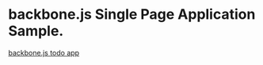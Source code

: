 
backbone.js Single Page Application Sample.
=========================

[backbone.js todo app](http://backbonejs.org/docs/todos.html)


